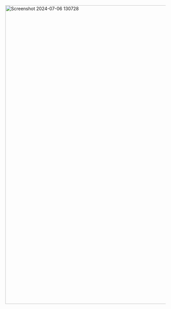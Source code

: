 <img width="939" alt="Screenshot 2024-07-06 130728" src="https://github.com/user-attachments/assets/d9e1a533-f772-41d3-b44d-fd7b83134de6">
